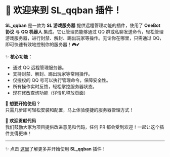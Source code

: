 # 🌟 欢迎来到 **SL_qqban** 插件！

**SL_qqban** 是一款为 **SL 游戏服务器** 提供远程管理功能的插件，使用了 **OneBot 协议** 与 **QQ 机器人** 集成。它让管理员能够通过 QQ 群或私聊发送命令，轻松管理游戏服务器，进行封禁、解封、踢出玩家等操作。无论你在哪里，只需通过 QQ，即可快速有效地控制你的服务器！🎮💕

✨ **核心功能：**
- 通过 QQ 远程管理服务器。
- 支持封禁、解封、踢出玩家等常用操作。
- 仅授权的 QQ 号可以执行管理命令，保障安全性。
- 所有操作实时反馈，轻松掌控服务器状态。
- 现在修改查询功能（详情见释放页面）
  
🎯 **想要开始使用？**  
只需几步即可轻松安装和配置，马上体验便捷的服务器管理方式！

💖 **欢迎贡献代码**  
我们鼓励大家为项目提供改进意见和代码，任何 PR 都会受到欢迎！一起让这个插件变得更棒！

---

✨ 点击 [这里](https://github.com/linmo-CN/SL_qqban/blob/main/%E4%B8%AD%E6%96%87%E4%BB%8B%E7%BB%8D.md)了解更多并开始使用 **SL_qqban** 插件！
